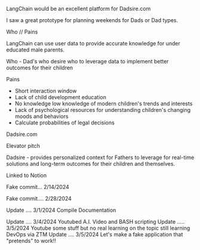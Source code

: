 LangChain would be an excellent platform for Dadsire.com

I saw a great prototype for planning weekends for Dads or Dad types. 

Who // Pains

LangChain can use user data to provide accurate knowledge for under educated male parents.

Who - Dad's who desire who to leverage data to implement better outcomes for their children

Pains 
  - Short interaction window
  - Lack of child development education 
  - No knowledge low knowledge of modern children's trends and interests
  - Lack of psychological resources for understanding children's changing moods and behaviors
  - Calculate probabilities of legal decisions


Dadsire.com

Elevator pitch

Dadsire - provides personalized context for Fathers to leverage for real-time solutions and long-term outcomes for their children and themselves. 

Linked to Notion

Fake commit... 2/14/2024

Fake commit.... 2/28/2024

Update .... 3/1/2024 Compile Documentation

Update .... 3/4/2024 Youtubed A.I. Video and BASH scripting
Update ..... 3/5/2024 Youtube some stuff but no real learning on the topic still learning DevOps via ZTM
Update .... 3/5/2024 Let's make a fake application that "pretends" to work!!
